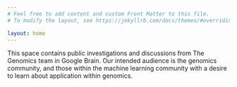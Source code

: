 ```yaml
---
# Feel free to add content and custom Front Matter to this file.
# To modify the layout, see https://jekyllrb.com/docs/themes/#overriding-theme-defaults

layout: home
---
```


This space contains public investigations and discussions from The Genomics team
in Google Brain. Our intended audience is the genomics community, and those
within the machine learning community with a desire to learn about application
within genomics.
